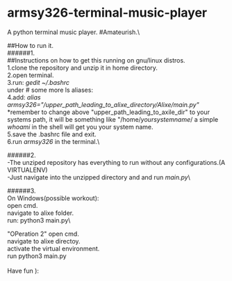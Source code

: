 # armsy326-terminal-music-player
A python terminal music player. #Amateurish.\

##How to run it.\
######1.\
##Instructions on how to get this running on gnu/linux distros.\
1.clone the repository and unzip it in home directory.\
2.open terminal.\
3.run: *gedit ~/.bashrc*\
under # some more ls aliases:\
4.add: *alias armsy326="/upper_path_leading_to_alixe_directory/Alixe/main.py"*\
*remember to change above "upper_path_leading_to_axile_dir" to your systems path,
it will be something like "/home/*yoursystemname*/ a simple *whoami* in the shell will get you your system name.\
5.save the .bashrc file and exit.\
6.run *armsy326* in the terminal.\ 

######2.\
-The unziped repository has everything to run without any configurations.(A VIRTUALENV)\
-Just navigate into the unzipped directory and and run *main.py*\

######3.\
On Windows(possible workout):\
open cmd.\
navigate to alixe folder.\
run: python3 main.py\

"OPeration 2"
open cmd.\
navigate to alixe directoy.\
activate the virtual environment.\
run python3 main.py\
\
Have fun ):
